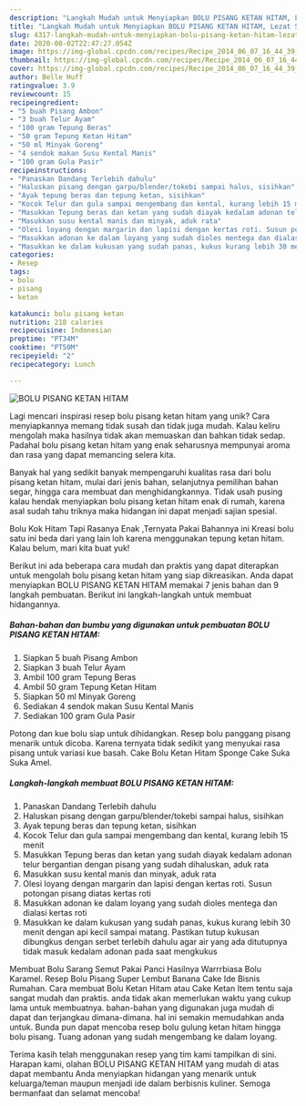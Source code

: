```yaml
---
description: "Langkah Mudah untuk Menyiapkan BOLU PISANG KETAN HITAM, Lezat Sekali"
title: "Langkah Mudah untuk Menyiapkan BOLU PISANG KETAN HITAM, Lezat Sekali"
slug: 4317-langkah-mudah-untuk-menyiapkan-bolu-pisang-ketan-hitam-lezat-sekali
date: 2020-08-02T22:47:27.054Z
image: https://img-global.cpcdn.com/recipes/Recipe_2014_06_07_16_44_39_156_1417ee_original_20131206_071832/751x532cq70/bolu-pisang-ketan-hitam-foto-resep-utama.jpg
thumbnail: https://img-global.cpcdn.com/recipes/Recipe_2014_06_07_16_44_39_156_1417ee_original_20131206_071832/751x532cq70/bolu-pisang-ketan-hitam-foto-resep-utama.jpg
cover: https://img-global.cpcdn.com/recipes/Recipe_2014_06_07_16_44_39_156_1417ee_original_20131206_071832/751x532cq70/bolu-pisang-ketan-hitam-foto-resep-utama.jpg
author: Belle Huff
ratingvalue: 3.9
reviewcount: 15
recipeingredient:
- "5 buah Pisang Ambon"
- "3 buah Telur Ayam"
- "100 gram Tepung Beras"
- "50 gram Tepung Ketan Hitam"
- "50 ml Minyak Goreng"
- "4 sendok makan Susu Kental Manis"
- "100 gram Gula Pasir"
recipeinstructions:
- "Panaskan Dandang Terlebih dahulu"
- "Haluskan pisang dengan garpu/blender/tokebi sampai halus, sisihkan"
- "Ayak tepung beras dan tepung ketan, sisihkan"
- "Kocok Telur dan gula sampai mengembang dan kental, kurang lebih 15 menit"
- "Masukkan Tepung beras dan ketan yang sudah diayak kedalam adonan telur bergantian dengan pisang yang sudah dihaluskan, aduk rata"
- "Masukkan susu kental manis dan minyak, aduk rata"
- "Olesi loyang dengan margarin dan lapisi dengan kertas roti. Susun potongan pisang diatas kertas roti"
- "Masukkan adonan ke dalam loyang yang sudah dioles mentega dan dialasi kertas roti"
- "Masukkan ke dalam kukusan yang sudah panas, kukus kurang lebih 30 menit dengan api kecil sampai matang. Pastikan tutup kukusan dibungkus dengan serbet terlebih dahulu agar air yang ada ditutupnya tidak masuk kedalam adonan pada saat mengkukus"
categories:
- Resep
tags:
- bolu
- pisang
- ketan

katakunci: bolu pisang ketan 
nutrition: 218 calories
recipecuisine: Indonesian
preptime: "PT34M"
cooktime: "PT50M"
recipeyield: "2"
recipecategory: Lunch

---
```



![BOLU PISANG KETAN HITAM](https://img-global.cpcdn.com/recipes/Recipe_2014_06_07_16_44_39_156_1417ee_original_20131206_071832/751x532cq70/bolu-pisang-ketan-hitam-foto-resep-utama.jpg)

Lagi mencari inspirasi resep bolu pisang ketan hitam yang unik? Cara menyiapkannya memang tidak susah dan tidak juga mudah. Kalau keliru mengolah maka hasilnya tidak akan memuaskan dan bahkan tidak sedap. Padahal bolu pisang ketan hitam yang enak seharusnya mempunyai aroma dan rasa yang dapat memancing selera kita.

Banyak hal yang sedikit banyak mempengaruhi kualitas rasa dari bolu pisang ketan hitam, mulai dari jenis bahan, selanjutnya pemilihan bahan segar, hingga cara membuat dan menghidangkannya. Tidak usah pusing kalau hendak menyiapkan bolu pisang ketan hitam enak di rumah, karena asal sudah tahu triknya maka hidangan ini dapat menjadi sajian spesial.

Bolu Kok Hitam Tapi Rasanya Enak ,Ternyata Pakai Bahannya ini Kreasi bolu satu ini beda dari yang lain loh karena menggunakan tepung ketan hitam. Kalau belum, mari kita buat yuk!


Berikut ini ada beberapa cara mudah dan praktis yang dapat diterapkan untuk mengolah bolu pisang ketan hitam yang siap dikreasikan. Anda dapat menyiapkan BOLU PISANG KETAN HITAM memakai 7 jenis bahan dan 9 langkah pembuatan. Berikut ini langkah-langkah untuk membuat hidangannya.

<!--inarticleads1-->

##### Bahan-bahan dan bumbu yang digunakan untuk pembuatan BOLU PISANG KETAN HITAM:

1. Siapkan 5 buah Pisang Ambon
1. Siapkan 3 buah Telur Ayam
1. Ambil 100 gram Tepung Beras
1. Ambil 50 gram Tepung Ketan Hitam
1. Siapkan 50 ml Minyak Goreng
1. Sediakan 4 sendok makan Susu Kental Manis
1. Sediakan 100 gram Gula Pasir


Potong dan kue bolu siap untuk dihidangkan. Resep bolu panggang pisang menarik untuk dicoba. Karena ternyata tidak sedikit yang menyukai rasa pisang untuk variasi kue basah. Cake Bolu Ketan Hitam Sponge Cake Suka Suka Amel. 

<!--inarticleads2-->

##### Langkah-langkah membuat BOLU PISANG KETAN HITAM:

1. Panaskan Dandang Terlebih dahulu
1. Haluskan pisang dengan garpu/blender/tokebi sampai halus, sisihkan
1. Ayak tepung beras dan tepung ketan, sisihkan
1. Kocok Telur dan gula sampai mengembang dan kental, kurang lebih 15 menit
1. Masukkan Tepung beras dan ketan yang sudah diayak kedalam adonan telur bergantian dengan pisang yang sudah dihaluskan, aduk rata
1. Masukkan susu kental manis dan minyak, aduk rata
1. Olesi loyang dengan margarin dan lapisi dengan kertas roti. Susun potongan pisang diatas kertas roti
1. Masukkan adonan ke dalam loyang yang sudah dioles mentega dan dialasi kertas roti
1. Masukkan ke dalam kukusan yang sudah panas, kukus kurang lebih 30 menit dengan api kecil sampai matang. Pastikan tutup kukusan dibungkus dengan serbet terlebih dahulu agar air yang ada ditutupnya tidak masuk kedalam adonan pada saat mengkukus


Membuat Bolu Sarang Semut Pakai Panci Hasilnya Warrrbiasa Bolu Karamel. Resep Bolu Pisang Super Lembut Banana Cake Ide Bisnis Rumahan. Cara membuat Bolu Ketan Hitam atau Cake Ketan Item tentu saja sangat mudah dan praktis. anda tidak akan memerlukan waktu yang cukup lama untuk membuatnya. bahan-bahan yang digunakan juga mudah di dapat dan terjangkau dimana-dimana. hal ini semakin memudahkan anda untuk. Bunda pun dapat mencoba resep bolu gulung ketan hitam hingga bolu pisang. Tuang adonan yang sudah mengembang ke dalam loyang. 

Terima kasih telah menggunakan resep yang tim kami tampilkan di sini. Harapan kami, olahan BOLU PISANG KETAN HITAM yang mudah di atas dapat membantu Anda menyiapkan hidangan yang menarik untuk keluarga/teman maupun menjadi ide dalam berbisnis kuliner. Semoga bermanfaat dan selamat mencoba!
